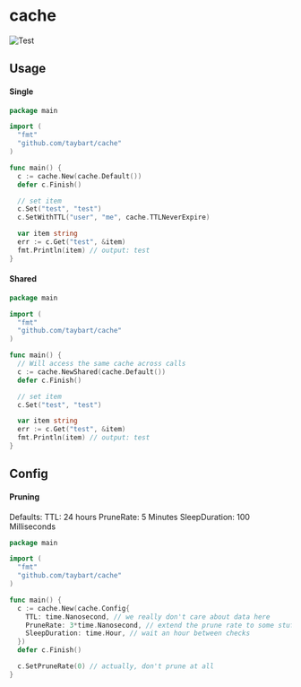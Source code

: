 # cache

![Test](https://github.com/taybart/cache/workflows/Test/badge.svg)

## Usage

#### Single

```go
package main

import (
  "fmt"
  "github.com/taybart/cache"
)

func main() {
  c := cache.New(cache.Default())
  defer c.Finish()

  // set item
  c.Set("test", "test")
  c.SetWithTTL("user", "me", cache.TTLNeverExpire)

  var item string
  err := c.Get("test", &item)
  fmt.Println(item) // output: test
}
```

#### Shared

```go
package main

import (
  "fmt"
  "github.com/taybart/cache"
)

func main() {
  // Will access the same cache across calls
  c := cache.NewShared(cache.Default())
  defer c.Finish()

  // set item
  c.Set("test", "test")

  var item string
  err := c.Get("test", &item)
  fmt.Println(item) // output: test
}
```

## Config

#### Pruning 

Defaults:
TTL: 24 hours
PruneRate: 5 Minutes
SleepDuration: 100 Milliseconds

```go
package main

import (
  "fmt"
  "github.com/taybart/cache"
)

func main() {
  c := cache.New(cache.Config{
    TTL: time.Nanosecond, // we really don't care about data here
    PruneRate: 3*time.Nanosecond, // extend the prune rate to some stuff might live
    SleepDuration: time.Hour, // wait an hour between checks
  })
  defer c.Finish()

  c.SetPruneRate(0) // actually, don't prune at all
}
```
